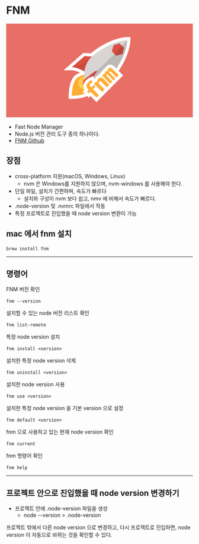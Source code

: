 # FNM

![FNM](../asset/fnm.png)

- Fast Node Manager
- Node.js 버전 관리 도구 중의 하나이다.
- [FNM Github](https://github.com/Schniz/fnm)

## 장점

- cross-platform 지원(macOS, Windows, Linux)
  - nvm 은 Windows를 지원하지 않으며, nvm-windows 를 사용해야 한다.
- 단일 파일, 설치가 간편하며, 속도가 빠르다
  - 설치와 구성이 nvm 보다 쉽고, nmv 에 비해서 속도가 빠르다.
- .node-version 및 .nvmrc 파일에서 작동
- 특정 프로젝트로 진입했을 때 node version 변환이 가능

## mac 에서 fnm 설치

```shell
brew install fnm
```

---

## 명령어

FNM 버전 확인

```shell
fnm --version
```

설치할 수 있는 node 버전 리스트 확인

```shell
fnm list-remote
```

특정 node version 설치

```shell
fnm install <version>
```

설치한 특정 node version 삭제

```shell
fnm uninstall <version>
```

설치한 node version 사용

```shell
fnm use <version>
```

설치한 특정 node version 을 기본 version 으로 설정

```shell
fnm default <version>
```

fnm 으로 사용하고 있는 현재 node version 확인

```shell
fnm current
```

fnm 명령어 확인

```shell
fnm help
```

---

## 프로젝트 안으로 진입했을 때 node version 변경하기

- 프로젝트 안에 .node-version 파일을 생성
  - node --version > .node-version

프로젝트 밖에서 다른 node version 으로 변경하고, 다시 프로젝트로 진입하면,
node version 이 자동으로 바뀌는 것을 확인할 수 있다.
